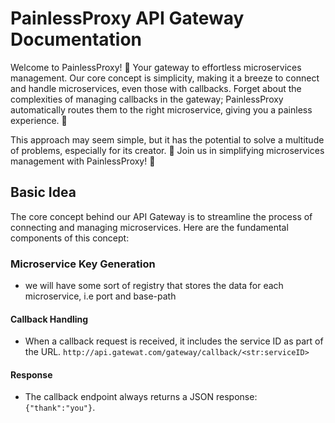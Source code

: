 # PainlessProxy API Gateway Documentation

Welcome to PainlessProxy! 🚀 Your gateway to effortless microservices management. Our core concept is simplicity, making it a breeze to connect and handle microservices, even those with callbacks. Forget about the complexities of managing callbacks in the gateway; PainlessProxy automatically routes them to the right microservice, giving you a painless experience. 🎯

This approach may seem simple, but it has the potential to solve a multitude of problems, especially for its creator. 🧙 Join us in simplifying microservices management with PainlessProxy! 🌟


## Basic Idea

The core concept behind our API Gateway is to streamline the process of connecting and managing microservices. Here are the fundamental components of this concept:

### Microservice Key Generation

- we will have some sort of registry that stores the data for each microservice, i.e port and base-path

#### Callback Handling

- When a callback request is received, it includes the service ID as part of the URL.
    `http://api.gatewat.com/gateway/callback/<str:serviceID>`

#### Response

- The callback endpoint always returns a JSON response: `{"thank":"you"}`.

